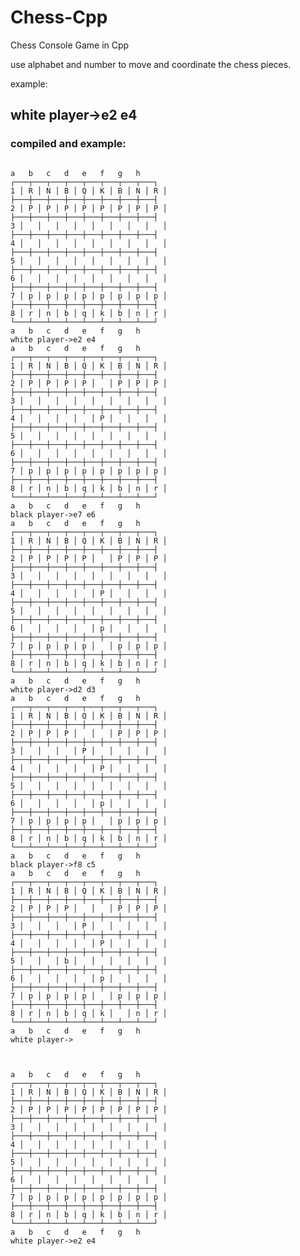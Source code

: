 # Chess-Cpp
Chess Console Game in Cpp


use alphabet and number to move and coordinate the chess pieces.


example:

## white player->e2 e4 




###  compiled and example:



                                                                                                                                                                                                                                                                                                                                                                                                                                  a   b   c   d   e   f   g   h                                                                                                                                                                      ┌───┬───┬───┬───┬───┬───┬───┬───┐                                                                                                                                                                  1 │ R │ N │ B │ Q │ K │ B │ N │ R │                                                                                                                                                                    ├───┼───┼───┼───┼───┼───┼───┼───┤                                                                                                                                                                  2 │ P │ P │ P │ P │ P │ P │ P │ P │                                                                                                                                                                    ├───┼───┼───┼───┼───┼───┼───┼───┤                                                                                                                                                                  3 │   │   │   │   │   │   │   │   │                                                                                                                                                                    ├───┼───┼───┼───┼───┼───┼───┼───┤                                                                                                                                                                  4 │   │   │   │   │   │   │   │   │                                                                                                                                                                    ├───┼───┼───┼───┼───┼───┼───┼───┤                                                                                                                                                                  5 │   │   │   │   │   │   │   │   │                                                                                                                                                                    ├───┼───┼───┼───┼───┼───┼───┼───┤                                                                                                                                                                  6 │   │   │   │   │   │   │   │   │                                                                                                                                                                    ├───┼───┼───┼───┼───┼───┼───┼───┤                                                                                                                                                                  7 │ p │ p │ p │ p │ p │ p │ p │ p │                                                                                                                                                                    ├───┼───┼───┼───┼───┼───┼───┼───┤                                                                                                                                                                  8 │ r │ n │ b │ q │ k │ b │ n │ r │                                                                                                                                                                    └───┴───┴───┴───┴───┴───┴───┴───┘                                                                                                                                                                      a   b   c   d   e   f   g   h                                                                                                                                                white player->e2 e4                                                                                                                                                                                                                                                                                                                                                                                                                                                                                                                                                                                                                    a   b   c   d   e   f   g   h                                                                                                                                                                      ┌───┬───┬───┬───┬───┬───┬───┬───┐                                                                                                                                                                  1 │ R │ N │ B │ Q │ K │ B │ N │ R │                                                                                                                                                                    ├───┼───┼───┼───┼───┼───┼───┼───┤                                                                                                                                                                  2 │ P │ P │ P │ P │   │ P │ P │ P │                                                                                                                                                                    ├───┼───┼───┼───┼───┼───┼───┼───┤                                                                                                                                                                  3 │   │   │   │   │   │   │   │   │                                                                                                                                                                    ├───┼───┼───┼───┼───┼───┼───┼───┤                                                                                                                                                                  4 │   │   │   │   │ P │   │   │   │                                                                                                                                                                    ├───┼───┼───┼───┼───┼───┼───┼───┤                                                                                                                                                                  5 │   │   │   │   │   │   │   │   │                                                                                                                                                                    ├───┼───┼───┼───┼───┼───┼───┼───┤                                                                                                                                                                  6 │   │   │   │   │   │   │   │   │                                                                                                                                                                    ├───┼───┼───┼───┼───┼───┼───┼───┤                                                                                                                                                                  7 │ p │ p │ p │ p │ p │ p │ p │ p │                                                                                                                                                                    ├───┼───┼───┼───┼───┼───┼───┼───┤                                                                                                                                                                  8 │ r │ n │ b │ q │ k │ b │ n │ r │                                                                                                                                                                    └───┴───┴───┴───┴───┴───┴───┴───┘                                                                                                                                                                      a   b   c   d   e   f   g   h                                                                                                                                                black player->e7 e6                                                                                                                                                                                                                                                                                                                                                                                                                                                                                                                                                                                                                    a   b   c   d   e   f   g   h                                                                                                                                                                      ┌───┬───┬───┬───┬───┬───┬───┬───┐                                                                                                                                                                  1 │ R │ N │ B │ Q │ K │ B │ N │ R │                                                                                                                                                                    ├───┼───┼───┼───┼───┼───┼───┼───┤                                                                                                                                                                  2 │ P │ P │ P │ P │   │ P │ P │ P │                                                                                                                                                                    ├───┼───┼───┼───┼───┼───┼───┼───┤                                                                                                                                                                  3 │   │   │   │   │   │   │   │   │                                                                                                                                                                    ├───┼───┼───┼───┼───┼───┼───┼───┤                                                                                                                                                                  4 │   │   │   │   │ P │   │   │   │                                                                                                                                                                    ├───┼───┼───┼───┼───┼───┼───┼───┤                                                                                                                                                                  5 │   │   │   │   │   │   │   │   │                                                                                                                                                                    ├───┼───┼───┼───┼───┼───┼───┼───┤                                                                                                                                                                  6 │   │   │   │   │ p │   │   │   │                                                                                                                                                                    ├───┼───┼───┼───┼───┼───┼───┼───┤                                                                                                                                                                  7 │ p │ p │ p │ p │   │ p │ p │ p │                                                                                                                                                                    ├───┼───┼───┼───┼───┼───┼───┼───┤                                                                                                                                                                  8 │ r │ n │ b │ q │ k │ b │ n │ r │                                                                                                                                                                    └───┴───┴───┴───┴───┴───┴───┴───┘                                                                                                                                                                      a   b   c   d   e   f   g   h                                                                                                                                                white player->d2 d3                                                                                                                                                                                                                                                                                                                                                                                                                                                                                                                                                                                                                    a   b   c   d   e   f   g   h                                                                                                                                                                      ┌───┬───┬───┬───┬───┬───┬───┬───┐                                                                                                                                                                  1 │ R │ N │ B │ Q │ K │ B │ N │ R │                                                                                                                                                                    ├───┼───┼───┼───┼───┼───┼───┼───┤                                                                                                                                                                  2 │ P │ P │ P │   │   │ P │ P │ P │                                                                                                                                                                    ├───┼───┼───┼───┼───┼───┼───┼───┤                                                                                                                                                                  3 │   │   │   │ P │   │   │   │   │                                                                                                                                                                    ├───┼───┼───┼───┼───┼───┼───┼───┤                                                                                                                                                                  4 │   │   │   │   │ P │   │   │   │                                                                                                                                                                    ├───┼───┼───┼───┼───┼───┼───┼───┤                                                                                                                                                                  5 │   │   │   │   │   │   │   │   │                                                                                                                                                                    ├───┼───┼───┼───┼───┼───┼───┼───┤                                                                                                                                                                  6 │   │   │   │   │ p │   │   │   │                                                                                                                                                                    ├───┼───┼───┼───┼───┼───┼───┼───┤                                                                                                                                                                  7 │ p │ p │ p │ p │   │ p │ p │ p │                                                                                                                                                                    ├───┼───┼───┼───┼───┼───┼───┼───┤                                                                                                                                                                  8 │ r │ n │ b │ q │ k │ b │ n │ r │                                                                                                                                                                    └───┴───┴───┴───┴───┴───┴───┴───┘                                                                                                                                                                      a   b   c   d   e   f   g   h                                                                                                                                                black player->f8 c5                                                                                                                                                                                                                                                                                                                                                                                                                                                                                                                                                                                                                    a   b   c   d   e   f   g   h                                                                                                                                                                      ┌───┬───┬───┬───┬───┬───┬───┬───┐                                                                                                                                                                  1 │ R │ N │ B │ Q │ K │ B │ N │ R │                                                                                                                                                                    ├───┼───┼───┼───┼───┼───┼───┼───┤                                                                                                                                                                  2 │ P │ P │ P │   │   │ P │ P │ P │                                                                                                                                                                    ├───┼───┼───┼───┼───┼───┼───┼───┤                                                                                                                                                                  3 │   │   │   │ P │   │   │   │   │                                                                                                                                                                    ├───┼───┼───┼───┼───┼───┼───┼───┤                                                                                                                                                                  4 │   │   │   │   │ P │   │   │   │                                                                                                                                                                    ├───┼───┼───┼───┼───┼───┼───┼───┤                                                                                                                                                                  5 │   │   │ b │   │   │   │   │   │                                                                                                                                                                    ├───┼───┼───┼───┼───┼───┼───┼───┤                                                                                                                                                                  6 │   │   │   │   │ p │   │   │   │                                                                                                                                                                    ├───┼───┼───┼───┼───┼───┼───┼───┤                                                                                                                                                                  7 │ p │ p │ p │ p │   │ p │ p │ p │                                                                                                                                                                    ├───┼───┼───┼───┼───┼───┼───┼───┤                                                                                                                                                                  8 │ r │ n │ b │ q │ k │   │ n │ r │                                                                                                                                                                    └───┴───┴───┴───┴───┴───┴───┴───┘                                                                                                                                                                      a   b   c   d   e   f   g   h                                                                                                                                                white player->                                                                                                                                                                                                                                                                                                                                                                                                                                                                                                                                                                                                                                                                                                                                                                                                      
                                                                                                                                                                                                                                                                                                                                                                                                                                  
                                                                                                                                                                                                                                                                                                                                                                                                                                  
                                                                                                                                                                                                                                                                                                                                                                                                                                                  a   b   c   d   e   f   g   h                                                                                                                                                                      ┌───┬───┬───┬───┬───┬───┬───┬───┐                                                                                                                                                                  1 │ R │ N │ B │ Q │ K │ B │ N │ R │                                                                                                                                                                    ├───┼───┼───┼───┼───┼───┼───┼───┤                                                                                                                                                                  2 │ P │ P │ P │ P │ P │ P │ P │ P │                                                                                                                                                                    ├───┼───┼───┼───┼───┼───┼───┼───┤                                                                                                                                                                  3 │   │   │   │   │   │   │   │   │                                                                                                                                                                    ├───┼───┼───┼───┼───┼───┼───┼───┤                                                                                                                                                                  4 │   │   │   │   │   │   │   │   │                                                                                                                                                                    ├───┼───┼───┼───┼───┼───┼───┼───┤                                                                                                                                                                  5 │   │   │   │   │   │   │   │   │                                                                                                                                                                    ├───┼───┼───┼───┼───┼───┼───┼───┤                                                                                                                                                                  6 │   │   │   │   │   │   │   │   │                                                                                                                                                                    ├───┼───┼───┼───┼───┼───┼───┼───┤                                                                                                                                                                  7 │ p │ p │ p │ p │ p │ p │ p │ p │                                                                                                                                                                    ├───┼───┼───┼───┼───┼───┼───┼───┤                                                                                                                                                                  8 │ r │ n │ b │ q │ k │ b │ n │ r │                                                                                                                                                                    └───┴───┴───┴───┴───┴───┴───┴───┘                                                                                                                                                                      a   b   c   d   e   f   g   h                                                                                                                                                white player->e2 e4                                        
